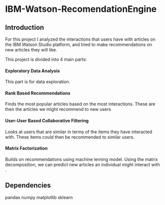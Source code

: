 # IBM-Watson-RecomendationEngine

## Introduction

For this project I analyzed the interactions that users have with articles on the IBM Watson Studio platform, and tried to make recommendations on new articles they will like. 

This project is divided into 4 main parts:
#### Exploratory Data Analysis
  This part is for data exploration.
#### Rank Based Recommendations
  Finds the most popular articles based on the most interactions. These are then the articles we might recommend to new users
#### User-User Based Collaborative Filtering
  Looks at users that are similar in terms of the items they have interacted with. These items could then be recommended to similar users.
#### Matrix Factorization
  Builds on recommendations using machine lerning model. Using the matrix decomposition, we can predict new articles an individual might interact with .

## Dependencies
pandas
numpy
matplotlib
sklearn
